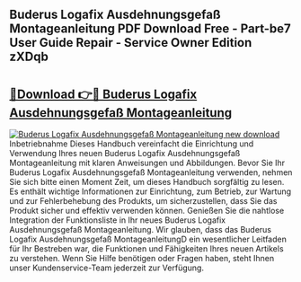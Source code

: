 ## Buderus Logafix Ausdehnungsgefaß Montageanleitung PDF Download Free - Part-be7 User Guide Repair - Service Owner Edition zXDqb

# <h2><a href="http://df7t9w.blite.top/?on=Buderus+Logafix+Ausdehnungsgefa%c3%9f+Montageanleitung">🔗Download 👉🔴 Buderus Logafix Ausdehnungsgefaß Montageanleitung</a></h2>

[![Buderus Logafix Ausdehnungsgefaß Montageanleitung new download](https://i.imgur.com/lujVjoI.png)](http://df7t9w.blite.top/?on=Buderus+Logafix+Ausdehnungsgefa%c3%9f+Montageanleitung)
Inbetriebnahme Dieses Handbuch vereinfacht die Einrichtung und Verwendung Ihres neuen Buderus Logafix Ausdehnungsgefaß Montageanleitung mit klaren Anweisungen und Abbildungen. Bevor Sie Ihr Buderus Logafix Ausdehnungsgefaß Montageanleitung verwenden, nehmen Sie sich bitte einen Moment Zeit, um dieses Handbuch sorgfältig zu lesen. Es enthält wichtige Informationen zur Einrichtung, zum Betrieb, zur Wartung und zur Fehlerbehebung des Produkts, um sicherzustellen, dass Sie das Produkt sicher und effektiv verwenden können. Genießen Sie die nahtlose Integration der Funktionsliste in Ihr neues Buderus Logafix Ausdehnungsgefaß Montageanleitung. Wir glauben, dass das Buderus Logafix Ausdehnungsgefaß MontageanleitungD ein wesentlicher Leitfaden für Ihr Bestreben war, die Funktionen und Fähigkeiten Ihres neuen Artikels zu verstehen. Wenn Sie Hilfe benötigen oder Fragen haben, steht Ihnen unser Kundenservice-Team jederzeit zur Verfügung.
